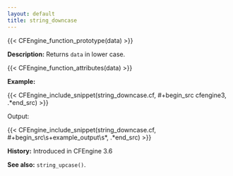 ```yaml
---
layout: default
title: string_downcase
---
```


{{< CFEngine_function_prototype(data) >}}

**Description:** Returns `data` in lower case.

{{< CFEngine_function_attributes(data) >}}

**Example:**

{{< CFEngine_include_snippet(string_downcase.cf, #\+begin_src cfengine3, .*end_src) >}}

Output:

{{< CFEngine_include_snippet(string_downcase.cf, #\+begin_src\s+example_output\s*, .*end_src) >}}

**History:** Introduced in CFEngine 3.6

**See also:** `string_upcase()`.
